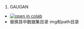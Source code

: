 1. GAUGAN
 
* [![open in colab](https://colab.research.google.com/assets/colab-badge.svg)](https://colab.research.google.com/drive/1Y_PWISTwbIhO3ZM5Af2SIUgtFC0j_2wT?usp=sharing)
* 替换其中数据集目录 img和path目录
